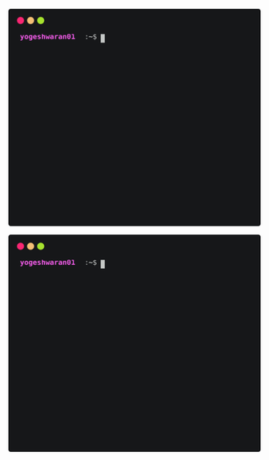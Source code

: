 <p align="center" >
  <a href="https://github.com/yogeshwaran01/github-stats-terminal-style/actions/workflows/main.yml">
    <img src="github_stats.svg" alt="Update Github Stats" title="Terminal Style GitHub Stats">
  </a>
</p>

<p align='center'>
  <img align="center" src="./github_stats.svg">
</p>
